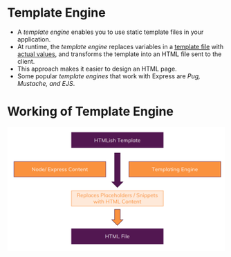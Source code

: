 # Template Engine
- A *template engine* enables you to use static template files in your application.
- At runtime, the *template engine* replaces variables in a <u>template file</u> with <u>actual values</u>, and transforms the template into an HTML file sent to the client.
- This approach makes it easier to design an HTML page.
- Some popular *template engines* that work with Express are *Pug, Mustache, and EJS*.

# Working of Template Engine
![Template Engine](../screen_shots/Template_Engine.png)